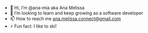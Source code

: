 - 👋 Hi, I’m @ana-mia aka Ana Melissa
- 💞️ I’m looking to learn and keep growing as a software developer
- 📫 How to reach me ana.melissa.connect@gmail.com
- ⚡ Fun fact: I like to ski!

<!---
ana-mia/ana-mia is a ✨ special ✨ repository because its `README.md` (this file) appears on your GitHub profile.
You can click the Preview link to take a look at your changes.
--->
